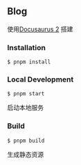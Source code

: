 ## Blog

使用[Docusaurus 2](https://docusaurus.io/) 搭建

### Installation

```
$ pnpm install
```

### Local Development

```
$ pnpm start
```

启动本地服务

### Build

```
$ pnpm build
```

生成静态资源


